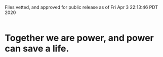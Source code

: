 Files vetted, and approved for public release as of Fri Apr  3 22:13:46 PDT 2020<br><br><h1>Together we are power, and power can save a life.</h1>
